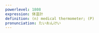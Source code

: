 ```yaml
---
powerlevel: 1808
expression: 体温計
definition: (n) medical thermometer; (P)
pronunciation: たいおんけい
---
```

